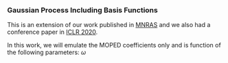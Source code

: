 ### Gaussian Process Including Basis Functions

<script> type="text/javascript" async
src="https://cdnjs.cloudflare.com/ajax/libs/mathjax/2.7.2/MathJax.js?"
config="TeX-MML-AM_CHTML"
</script>

This is an extension of our work published in <a href="https://doi.org/10.1093/mnras/staa2102">MNRAS</a> and we also had a conference paper in <a href="https://iclr2020-fsai.github.io/FSAI/">ICLR 2020</a>.

In this work, we will emulate the MOPED coefficients only and is function of the following parameters: $\omega$
